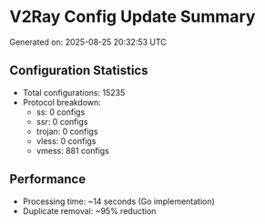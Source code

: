 # V2Ray Config Update Summary
Generated on: 2025-08-25 20:32:53 UTC

## Configuration Statistics
- Total configurations: 15235
- Protocol breakdown:
  - ss: 0 configs
  - ssr: 0 configs
  - trojan: 0 configs
  - vless: 0 configs
  - vmess: 881 configs

## Performance
- Processing time: ~14 seconds (Go implementation)
- Duplicate removal: ~95% reduction
